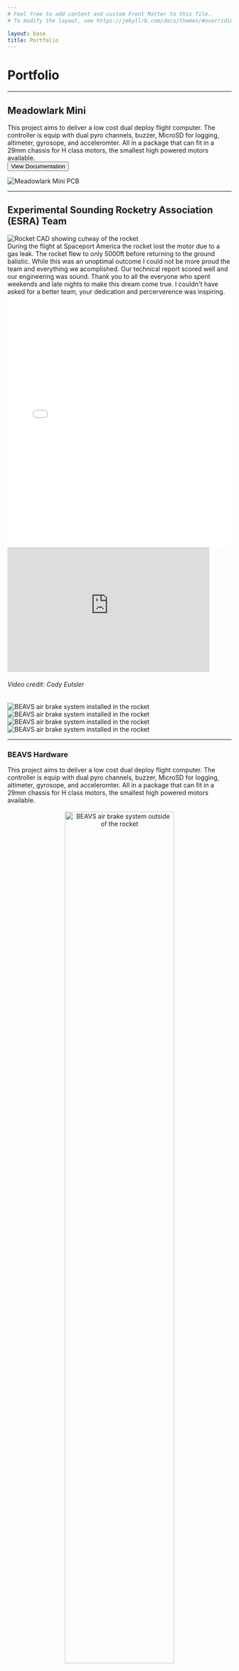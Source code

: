 ```yaml
---
# Feel free to add content and custom Front Matter to this file.
# To modify the layout, see https://jekyllrb.com/docs/themes/#overriding-theme-defaults

layout: base
title: Portfolio
---     
```


# Portfolio


<hr><div class="container">
  <div class="Title"><h2>Meadowlark Mini</h2></div>
  <div class="Content">This project aims to deliver a low cost dual deploy flight computer. The controller is equip with dual pyro channels, buzzer, MicroSD for logging, altimeter, gyrosope, and acceleromter. All in a package that can fit in a 29mm chassis for H class motors, the smallest high powered motors available.</div>
  <div class="Link"><form action="https://github.com/colinhalebrown/Meadowlark-Mini/tree/main" method="get" target="_blank">
  <button class="button-60" type="submit">View Documentation</button>
  </form></div>
  <div class="Photo"><img src="/assets/images/meadowlark-mini_cover.jpg" alt="Meadowlark Mini PCB"></div>
</div>


<hr>

## Experimental Sounding Rocketry Association (ESRA) Team



<img src="/assets/images/esra-rocketcad_banner.jpg" alt="Rocket CAD showing cutway of the rocket">

<div class="container">
  <div class="Title"></div>
  <div class="Content">During the flight at Spaceport America the rocket lost the motor due to a gas leak. The rocket flew to only 5000ft before returning to the ground balistic. While this was an unoptimal outcome I could not be more proud the team and everything we acomplished. Our technical report scored well and our engineering was sound. Thank you to all the everyone who spent weekends and late nights to make this dream come true. I couldn't have asked for a better team, your dedication and percerverence was inspiring.
  <embed src="/assets/pdfs/Team_68_Project_Technical_Report_to_the_2024_Spaceport_America_Cup.pdf" width="100%" height="565" type="application/pdf">

  <iframe width="90%" height="280" src="https://www.youtube-nocookie.com/embed/e0LpQ6RYETU?si=Dz5Wc0p07-p72aYf" title="YouTube video player" frameborder="0" allow="accelerometer; autoplay; clipboard-write; encrypted-media; gyroscope; picture-in-picture; web-share" referrerpolicy="strict-origin-when-cross-origin" allowfullscreen></iframe>

  <h6>Video credit: Cody Eutsler</h6>
  </div>
  <div class="Link"></div>
  <div class="Photo">
  <img src="/assets/images/esra-beavs_cover.gif" alt="BEAVS air brake system installed in the rocket">
  <img src="/assets/images/esra-sa-prelaunch_cover.jpg" alt="BEAVS air brake system installed in the rocket">
  <img src="/assets/images/esra-rocketflight_cover.jpg" alt="BEAVS air brake system installed in the rocket">
  <img src="/assets/images/esra-recovery_cover.jpg" alt="BEAVS air brake system installed in the rocket">
  </div>
</div>


<hr><div class="container">
  <div class="Title"><h3>BEAVS Hardware</h3></div>
  <div class="Content">This project aims to deliver a low cost dual deploy flight computer. The controller is equip with dual pyro channels, buzzer, MicroSD for logging, altimeter, gyrosope, and acceleromter. All in a package that can fit in a 29mm chassis for H class motors, the smallest high powered motors available.
  <br>
  <br>
  <center><img src="/assets/images/beavs-module_cover.jpg" width="70%" alt="BEAVS air brake system outside of the rocket"></center>
  </div>
  <div class="Link"><form action="https://github.com/colinhalebrown/BEAVS4" method="get" target="_blank">
  <button class="button-60" type="submit">View Documentation</button>
  </form></div>
  <div class="Photo">
  <img src="/assets/images/beavs-installed_cover.jpg" alt="BEAVS air brake system installed in the rocket">
  </div>
</div>


<hr><div class="container">
  <div class="Title"><h3>Launch Boxes</h3></div>
  <div class="Content">This project aims to deliver a low cost dual deploy flight computer. The controller is equip with dual pyro channels, buzzer, MicroSD for logging, altimeter, gyrosope, and acceleromter. All in a package that can fit in a 29mm chassis for H class motors, the smallest high powered motors available.
  <br>
  <br>
  <center><img src="/assets/images/launchboxes-pcbs_cover.jpg" width="70%" alt="Both pcbs hand assembled to control the two launch boxes"></center>
  </div>
  <div class="Link"><form action="https://github.com/colinhalebrown/OSUAIAA2024_LaunchBoxes" method="get" target="_blank">
  <button class="button-60" type="submit">View Documentation</button>
  </form></div>
  <div class="Photo">
  <img src="/assets/images/launchboxes-enclosures_cover.jpg" alt="The control and field launch boxes stacked">
  </div>
</div>


<hr><div class="container">
  <div class="Title"><h2>Burl Mini</h2></div>
  <div class="Content">The goal of the project was to deliver a Wi-Fi capable air sensing module. With it able to monitor gas concentrations and air quality for uses in indoor farming and air monitoring. Be competitive on functionality while adding modern, user focused features. This incolved adding USB-C for power and debugging, MicroSD for data logging and configuration, and user swapable battery. 
  <br>
  I focused more on the user experience and making a polished product with the project while trying to minimize the number of parts onboard. To keeping the system safe the enclosure lid snaps in place covering the sensors and MicroSD slot from damage durring operation. The base is equipt with mountign holes and slots for various mounting options.</div>
  <div class="Link"><form action="https://github.com/colinhalebrown/Meadowlark-Mini/tree/main" method="get" target="_blank">
  <button class="button-60" type="submit">View Documentation</button>
  </form></div>
  <div class="Photo">
  <img src="/assets/images/burl-pcb_cover.jpg">
  <img src="/assets/images/burl-enclosure_cover.jpg"></div>
</div>


<hr><div class="container">
  <div class="Title"><h2>BB-8 Robot</h2></div>
  <div class="Content">This project aims to deliver a low cost dual deploy flight computer. The controller is equip with dual pyro channels, buzzer, MicroSD for logging, altimeter, gyrosope, and acceleromter. All in a package that can fit in a 29mm chassis for H class motors, the smallest high powered motors available.</div>
  <div class="Link"><form action="https://github.com/colinhalebrown/Meadowlark-Mini/tree/main" method="get" target="_blank">
  <button class="button-60" type="submit">View Documentation</button>
  </form></div>
  <div class="Photo"><img src="/assets/images/meadowlark-mini_cover.jpg"></div>
</div>


<hr><div class="container">
  <div class="Title"><h2>MISO Data Logger</h2></div>
  <div class="Content">The goal of the MISO Data Logger was to make a comparable product to industrial underwater sensors while making the sensors modular. The modular I2C Sensor Cap is interchangeable with any I2C capable sensor setup. The MISO logger is equipt with an I2C sensor Input, Real Time Clock (RTC), MicroSD card for config and data storage, magnetic interrupts, and is powered with a standard 18650 battery for easy maintinence.</div>
  <div class="Link"><form action="https://github.com/colinhalebrown/MISO-Data-Logger" method="get" target="_blank">
  <button class="button-60" type="submit">View Documentation</button>
  </form></div>
  <div class="Photo">
  <img src="/assets/images/miso-top_cover.jpg" alt="MISO Data Logger PCB Top">
  <img src="/assets/images/miso-bottom_cover.jpg" alt="MISO Data Logger PCB Bottom">
  <img src="/assets/images/miso-enclosure_cover.jpg" alt="MISO enclosure next to comparable Onset sensor">
  </div>
</div>


<hr><div class="container">
  <div class="Title"><h2>Keyboards</h2></div>
  <div class="Content">I went down the rabbit hole of custom keyboards and could not find a keyboard that I liked, I ended up designing two keyboards, the Berm and the Split. The Berm is a 65% low profile ortholinear keyboard with separated halves. The split takes everything I liked about the Berm to the extreme. Lowering the keys by 10mm, adding a proper enclosure, and fully splitting the keyboard in half. With the goal of making the same base PCB for each half and populating different components to get a different side.</div>
  <div class="Link"><form action="https://github.com/colinhalebrown/OrtholinearKeyboards" method="get" target="_blank">
  <button class="button-60" type="submit">View Documentation</button>
  </form></div>
  <div class="Photo">
  <img src="/assets/images/berm_cover.jpg">
  <img src="/assets/images/meadowlark-mini_cover.jpg">
  </div>
</div>


<hr><div class="container">
  <div class="Title"><h2>OPEnS Lab Work</h2></div>
  <div class="Content">While working at Oregon State Universities OPEnS lab I got the oportunity to learn about enviromental sensing. I led the Smart Rock and Lilypad Projects and assisted Evaporometer, WeatherChimes, RainSavor, and Isotopic Sampler
  <embed src="/assets/pdfs/SmartRock_AssemblyGuide_CUAHSI_2021.pdf" width="100%" height="360" type="application/pdf">
  </div>
  <div class="Link"><form action="https://github.com/OPEnSLab-OSU" method="get" target="_blank">
  <button class="button-60" type="submit">OPeNs Lab Github</button>
  </form></div>
  <div class="Photo">
  <img src="/assets/images/lilypad_cover.jpg">
  <img src="/assets/images/evaporometer_cover.jpg">
  </div>
</div>


<hr><div class="container">
  <div class="Title"><h2>First Robotics</h2></div>
  <div class="Content">I was the Pigmice robotics team and competed in the FIRST Robitcs Competiton (FRC) all four years of highschool. I was Design Captain for my Junior and Senior Year. Leading the CAD of the robot all four years</div>
  <div class="Link">
  <form action="https://www.thebluealliance.com/team/2733/2019" method="get" target="_blank">
  <button class="button-60" type="submit">View 2019 Stats</button>
  </form>
  <form action="https://www.thebluealliance.com/team/2733/2018" method="get" target="_blank">
  <button class="button-60" type="submit">View 2018 Stats</button>
  </form>
  <form action="https://www.thebluealliance.com/team/2733/2017" method="get" target="_blank">
  <button class="button-60" type="submit">View 2017 Stats</button>
  </form>
  <form action="https://www.thebluealliance.com/team/2733/2016" method="get" target="_blank">
  <button class="button-60" type="submit">View 2016 Stats</button>
  </form>
  </div>
  <div class="Photo">
    <img src="/assets/images/meadowlark-mini_cover.jpg">
    <img src="/assets/images/meadowlark-mini_cover.jpg">
  </div>
</div>


<hr><div class="container">
  <div class="Title"><h2>Instructable</h2></div>
  <div class="Content">This is a controller I designed to be used with any arduino project that needs remote operation. It can connect using RF, nRF, bluetooth, and more. It is compatible with a display if needed and runs of an internal 9V battery.</div>
  <div class="Link"><form action="https://www.instructables.com/Universal-Arduino-Controller/" method="get" target="_blank">
  <button class="button-60" type="submit">View Instructable</button>
  </form></div>
  <div class="Photo"><img src="/assets/images/instructable_cover.jpg"></div>
</div>